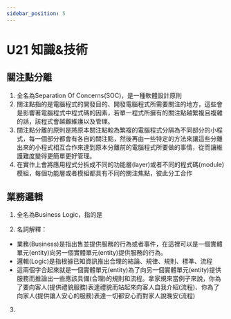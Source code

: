 ```yaml
---
sidebar_position: 5
---
```


# U21 知識&技術

## 關注點分離
1. 全名為Separation Of Concerns(SOC)，是一種軟體設計原則
2. 關注點指的是電腦程式的開發目的、開發電腦程式所需要關注的地方，這些會是影響著電腦程式中程式碼的因素，若單一程式所擁有的關注點越繁複且複雜的話，該程式會越難維護以及管理。
3. 關注點分離的原則是將原本關注點較為繁複的電腦程式分隔為不同部分的小程式，每一個部分都會有各自的關注點，然後再由一些特定的方法來讓這些分離出來的小程式相互合作來達到原本分離前的電腦程式所要做的事情，從而讓維護難度變得更簡單更好管理。
4. 在實作上會將應用程式分拆成不同的功能層(layer)或者不同的程式碼(module)模組，每個功能層或者模組都具有不同的關注焦點，彼此分工合作


## 業務邏輯
1. 全名為Business Logic，指的是


2. 名詞解釋：
  - 業務(Business)是指出售並提供服務的行為或者事件，在這裡可以是一個實體單元(entity)向另一個實體單元(entity)提供服務的行為。
  - 邏輯(Logic)是指根據已知資訊推出合理的結論、規律、規則、標準、流程
  - 這兩個字合起來就是一個實體單元(entity)為了向另一個實體單元(entity)提供服務而推論出一些應該具備(合理)的規則和流程。拿家規來當例子來說，你為了要向客人(提供禮貌服務)表達禮貌而站起來向客人自我介紹(流程)、你為了向家人(提供讓人安心的服務)表達一切都安心而對家人說晚安(流程)
3. 